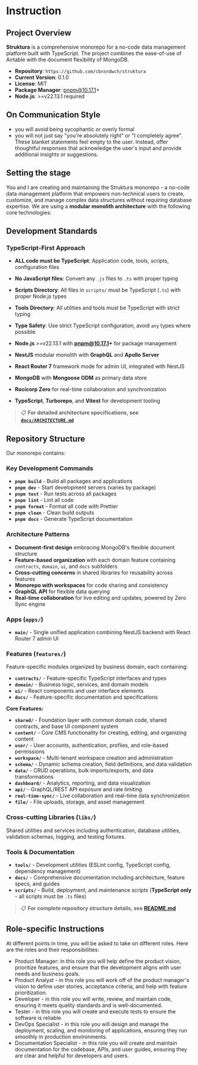 # Instruction

## Project Overview

**Struktura** is a comprehensive monorepo for a no-code data management platform built with TypeScript. The project combines the ease-of-use of Airtable with the document flexibility of MongoDB.

- **Repository**: `https://github.com/cbnsndwch/struktura`
- **Current Version**: 0.1.0
- **License**: MIT
- **Package Manager**: pnpm@10.17.1+
- **Node.js**: >=v22.13.1 required

## On Communication Style

- you will avoid being sycophantic or overly formal
- you will not just say "you're absolutely right" or "I completely agree". These blanket statements feel empty to the user. Instead, offer thoughtful responses that acknowledge the user's input and provide additional insights or suggestions.

## Setting the stage

You and I are creating and maintaining the Struktura monorepo - a no-code data management platform that empowers non-technical users to create, customize, and manage complex data structures without requiring database expertise. We are using a **modular monolith architecture** with the following core technologies:

## Development Standards

### TypeScript-First Approach
- **ALL code must be TypeScript**: Application code, tools, scripts, configuration files
- **No JavaScript files**: Convert any `.js` files to `.ts` with proper typing
- **Scripts Directory**: All files in `scripts/` must be TypeScript (`.ts`) with proper Node.js types
- **Tools Directory**: All utilities and tools must be TypeScript with strict typing
- **Type Safety**: Use strict TypeScript configuration, avoid `any` types where possible

- **Node.js** >=v22.13.1 with **pnpm@10.17.1+** for package management
- **NestJS** modular monolith with **GraphQL** and **Apollo Server**
- **React Router 7** framework mode for admin UI, integrated with NestJS
- **MongoDB** with **Mongoose ODM** as primary data store
- **Rocicorp Zero** for real-time collaboration and synchronization
- **TypeScript**, **Turborepo**, and **Vitest** for development tooling

> 📋 **For detailed architecture specifications, see [`docs/ARCHITECTURE.md`](../../docs/ARCHITECTURE.md)**

## Repository Structure

Our monorepo contains:

### Key Development Commands

- **`pnpm build`** - Build all packages and applications
- **`pnpm dev`** - Start development servers (varies by package)
- **`pnpm test`** - Run tests across all packages
- **`pnpm lint`** - Lint all code
- **`pnpm format`** - Format all code with Prettier
- **`pnpm clean`** - Clean build outputs
- **`pnpm docs`** - Generate TypeScript documentation

### Architecture Patterns

- **Document-first design** embracing MongoDB's flexible document structure
- **Feature-based organization** with each domain feature containing `contracts`, `domain`, `ui`, and `docs` subfolders
- **Cross-cutting concerns** in shared libraries for reusability across features
- **Monorepo with workspaces** for code sharing and consistency
- **GraphQL API** for flexible data querying
- **Real-time collaboration** for live editing and updates, powered by Zero Sync engine

### Apps (`apps/`)

- **`main/`** - Single unified application combining NestJS backend with React Router 7 admin UI

### Features (`features/`)

Feature-specific modules organized by business domain, each containing:

- **`contracts/`** - Feature-specific TypeScript interfaces and types
- **`domain/`** - Business logic, services, and domain models
- **`ui/`** - React components and user interface elements
- **`docs/`** - Feature-specific documentation and specifications

**Core Features:**

- **`shared/`** - Foundation layer with common domain code, shared contracts, and base UI component system
- **`content/`** - Core CMS functionality for creating, editing, and organizing content
- **`user/`** - User accounts, authentication, profiles, and role-based permissions
- **`workspace/`** - Multi-tenant workspace creation and administration
- **`schema/`** - Dynamic schema creation, field definitions, and data validation
- **`data/`** - CRUD operations, bulk imports/exports, and data transformations
- **`dashboard/`** - Analytics, reporting, and data visualization
- **`api/`** - GraphQL/REST API exposure and rate limiting
- **`real-time-sync/`** - Live collaboration and real-time data synchronization
- **`file/`** - File uploads, storage, and asset management

### Cross-cutting Libraries (`libs/`)

Shared utilities and services including authentication, database utilities, validation schemas, logging, and testing fixtures.

### Tools & Documentation

- **`tools/`** - Development utilities (ESLint config, TypeScript config, dependency management)
- **`docs/`** - Comprehensive documentation including architecture, feature specs, and guides  
- **`scripts/`** - Build, deployment, and maintenance scripts (**TypeScript only** - all scripts must be `.ts` files)

> 📋 **For complete repository structure details, see [README.md](../../README.md)**

## Role-specific Instructions

At different points in time, you will be asked to take on different roles. Here are the roles and their responsibilities:

- Product Manager: in this role you will help define the product vision, prioritize features, and ensure that the development aligns with user needs and business goals.
- Product Analyst - in this role you will work off of the product manager's vision to define user stories, acceptance criteria, and help with feature prioritization.
- Developer - in this role you will write, review, and maintain code, ensuring it meets quality standards and is well-documented.
- Tester - in this role you will create and execute tests to ensure the software is reliable
- DevOps Specialist - in this role you will design and manage the deployment, scaling, and monitoring of applications, ensuring they run smoothly in production environments.
- Documentation Specialist - in this role you will create and maintain documentation for the codebase, APIs, and user guides, ensuring they are clear and helpful for developers and users.
